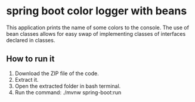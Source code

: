 # spring boot color logger with beans
This application prints the name of some colors to the console. The use of bean classes allows for easy swap of implementing classes of interfaces declared in classes.

## How to run it
1. Download the ZIP file of the code.
2. Extract it.
3. Open the extracted folder in bash terminal.
4. Run the command: ./mvnw spring-boot:run
